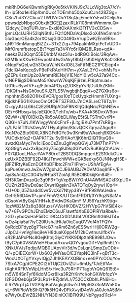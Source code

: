 mkRhOG6eKBwmNgRKy0o5tkVK/NJ9x7JLcWg3tcA7/cY=
lh+ip5fox1ei4Sp/bm0Ux4TOEmhb50pXcuCJn428ZGg=
CSn7hd3YZCbuu2TWDVnOcYf8qQqjEme5YsEwOCeljsA=
ppwsdzbNbgoG0bxjhElGEj2zaxiRLk7i08mtnWmmmuQ=
12dcyvjCirqTUPlJxn+Exxl8tOkAXmki3TtTV3xCDSw=
jpmLQcUJRH52lqN6t4UFQt1QNDaVqDlso2oX4Ne5mm4=
5luGaqrOEa4k2orXOsxjGl3C0490xVrupDwK/Enn9Rk=
qN9T6mMangqBiZZx+3Tx2Ztg+794pakhMXptFcTvUD0=
MtfOremfbetopCBtTYqxi7a3V4Yc6rIQM28LRso+qdA=
neekaEU8Oqm55BDI/tbMVazS1u+bdRGOIBoic/3RqAw=
62M1kmXXwEGEwpokhUwGrAkyf8bQ7sKi0HgWKo0r3BA=
oNqpFsQeLw2h3OduWjhNXxIO8L3xFtfNEC21PCEicp4=
/1dcIQ4sKqcqSvPBePkRAoHlH7m+yXAsL3YO+ohMsFs=
gZEPuKzmUp2o0AmmtRIENxjV1ENdYI0Iw5cA27a94Cc=
vIN6F1iigSDBnuMo5r0swrW76qKjFj9zeLFt9ptmuas=
U01b+6ywfVF+g/FjIdb4POyxj2/OKEpYvRjDslU5ZKM=
/DKQfn+NsGh0xuSKJZFLS5VwgbtjhEqqX+oZ7GXks6o=
mphhtnj5o92O1Hx6VCR/gos10zTCxUyqkzHmmh7UXng=
KjjdkhPSG1IKUecOmQfORTSZF8OJ7nCASL/eCT6Tz/I=
O+q/yJUsL66sCzEz9URpADbF9NKlrjQdqNrc/FQhNEw=
DE/+6Hbsg+IyjJpEQ0o0/1ehTx/wb+FXA+k36DvxW9o=
9ZvW+//ijYOIDk/ZyRb5oA0bDLWeyE5tSLFSTmCvrPI=
Q3GHh7uNJ1KWivgyWn0cFnrF+jLitgIBKu7Pmf7sRBg=
q7LPJ5fTffUs0wyAVTHyufg6m/8tcvQCK7qryaZAgq8=
IKqN7oZBIp90XLX8NGFdfGYc3w3Kml9uWAaehj9XDK4=
VUOdkbKq2+DAPK1T2ul5y6HlAoY/jK6hri2lQT9tyQ8=
swzdQaMyc7w1ciIEooCsZnu3glfwpQGVju73M7TmP7Y=
XpG9gNwJx2xBpq/Gy75cg9JI9q0GYwCvRuK9qChAUwI=
F07QDooLHAzcYAVP80rxT2BSODQ3mpqertE2S10dkOU=
uzUxXDZBBF92D4IKJTmvchWW+dGK5edky6OJNNvgH5E=
jBFZ1RtyKeEznDQfXbDFIbtc2Fm7lIFhyt+UShAfEgA=
kpPue0mwzJwZwW7gbhJCJE6AUBJ7ADVMGaq6fiF+/EI=
Ayi8sAcQzC3O41y9Hta8TZoiAjLR5BOIB0kiijKm84E=
SH3KQmDvzoQe3g9F6+TgVxpBW/YOnU4AWMSADkRXpU0=
CUZr/2fBRwDx8aciO/wrIQgskn3VATOTqOy2rywH0p4=
+U+0bij35Zbaddl0wr5vcXd7Ntyp38Y+9fF98WaUesk=
GefrE56D4w1P+pm1FmW2K/UTGmfFRDt1/3Yr9qzNSaM=
dGsoVvt8yGsjA1HH+luBVdwDKaQmYIMJ56YazhK9j/g=
1qzWB2M3z8q388fuxs/VWeHKOBVZ/2HYVpG7hVSiE4k=
w7+8FvGPChJEhoEMzC6uJF/awtfdXbE6OPlRYlaRbeA=
zGD+yboQoHaP5iDClr9C4Cr0DfJUbLV0CRmfIG69JT4=
wDz4pia5af7iyC20lUshJjHtJa0iqCuqOVVof4hTFQY=
8yRdcDFdyz8g7Te/cG7iraRm6Zn6yES5wrHHj0ORW2g=
JJpCJHvnVg1leq9eVH8duaK6pp4M12kCwtnurJlfbkY=
sR2RJAPxPNc8GejKhtnjGiyCYIKK9DIpXhRE99B1JOw=
tByC7p60V8AWieHFbaudAxuwQOYvgouGi1+VqiRm6LY=
XNkU/VJsTqdjqiMQB0UApvVir3d/wDsLqnLSmpZuODk=
Q/+pOIEEXorW+Ux603yMYauO/E3YspNQ3lnF+qBtT3c=
WocUXOTgYVxyvIQjgZJh1KEAYXQBinx+ee0PYcOOqYo=
7SlxA7Cg/dCPE2Ot2bTUjC2OvIZUi+6mUy/TJcEtffA=
tXghARFKVnWpLHn5/xHvc3u75RHP7TagbVrQhQ615t8=
m5W64SnTyf6KddMGxr8lka3R2frKnYcI/ohGXWbfqzY=
I2FGDOeb6ja5P3LRp1+RZjdnVL//752CCkDbhLPN6Hc=
iLRZWrpTj4TVGP3pBolVagkgh3wZsTWpt6Xr3oMWnF0=
sL+6WPloWbSihQ79k5HQ4vDFkX+yiD4xWuA0JohA5jM=
e7WyOuEVrZB2NH/YN36InKX1IBFKt9UNbPgysd11cI4=
